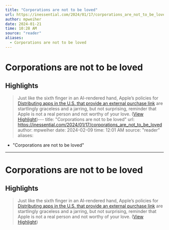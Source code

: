 ```yaml
---
title: "Corporations are not to be loved"
url: https://inessential.com/2024/01/17/corporations_are_not_to_be_loved
author: mpweiher
date: 2024-01-21
time: 10:28 AM
source: "reader"
aliases:
  - Corporations are not to be loved
---
```

# Corporations are not to be loved

## Highlights
> Just like the sixth finger in an AI-rendered hand, Apple’s policies for [Distributing apps in the U.S. that provide an external purchase link](https://developer.apple.com/support/storekit-external-entitlement-us/) are startlingly graceless and a jarring, but not surprising, reminder that Apple is not a real person and not worthy of your love. ([View Highlight](https://read.readwise.io/read/01hmf0hj8ga1mj28tdkxn1pefm))---
title: "Corporations are not to be loved"
url: https://inessential.com/2024/01/17/corporations_are_not_to_be_loved
author: mpweiher
date: 2024-02-09
time: 12:01 AM
source: "reader"
aliases:
  - "Corporations are not to be loved"
---
# Corporations are not to be loved

## Highlights
> Just like the sixth finger in an AI-rendered hand, Apple’s policies for [Distributing apps in the U.S. that provide an external purchase link](https://developer.apple.com/support/storekit-external-entitlement-us/) are startlingly graceless and a jarring, but not surprising, reminder that Apple is not a real person and not worthy of your love. ([View Highlight](https://read.readwise.io/read/01hmf0hj8ga1mj28tdkxn1pefm))

